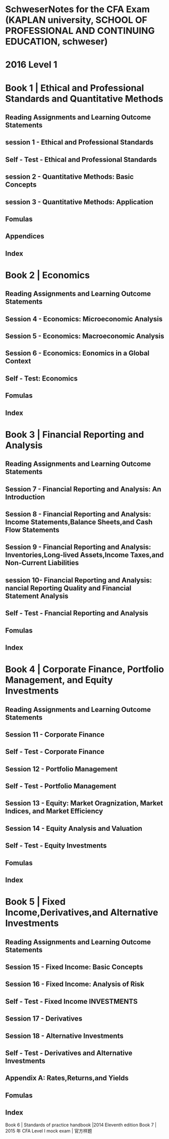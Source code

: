 # SchweserNotes for the CFA Exam (KAPLAN university, SCHOOL OF PROFESSIONAL AND CONTINUING EDUCATION, schweser)
# 2016 Level 1  
# Book 1 |  Ethical and Professional Standards and Quantitative Methods
## Reading Assignments and Learning Outcome Statements
## session 1 - Ethical and Professional Standards
## Self - Test - Ethical and Professional Standards
## session 2 - Quantitative Methods: Basic Concepts
## session 3 - Quantitative Methods: Application
## Fomulas
## Appendices
## Index
# Book 2 | Economics
## Reading Assignments and Learning Outcome Statements
## Session 4 - Economics: Microeconomic Analysis
## Session 5 - Economics: Macroeconomic Analysis
## Session 6 - Economics: Eonomics in a Global Context
## Self - Test: Economics
## Fomulas
## Index
# Book 3 | Financial Reporting and Analysis
## Reading Assignments and Learning Outcome Statements
## Session 7 - Financial Reporting and Analysis: An Introduction
## Session 8 - Financial Reporting and Analysis: Income Statements,Balance Sheets,and Cash Flow Statements
## Session 9 - Financial Reporting and Analysis: Inventories,Long-lived Assets,Income Taxes,and Non-Current Liabilities
## session 10- Financial Reporting and Analysis: nancial Reporting Quality and Financial Statement Analysis
## Self - Test - Fnancial Reporting and Analysis
## Fomulas
## Index
# Book 4 | Corporate Finance, Portfolio Management, and Equity Investments
## Reading Assignments and Learning Outcome Statements
## Session 11 - Corporate Finance
## Self - Test - Corporate Finance
## Session 12 - Portfolio Management
## Self - Test - Portfolio Management
## Session 13 - Equity: Market Oragnization, Market Indices, and Market Efficiency
## Session 14 - Equity Analysis and Valuation
## Self - Test - Equity Investments
## Fomulas
## Index
# Book 5 | Fixed Income,Derivatives,and Alternative Investments
## Reading Assignments and Learning Outcome Statements
## Session 15 - Fixed Income: Basic Concepts
## Session 16 - Fixed Income: Analysis of Risk
## Self - Test - Fixed Income INVESTMENTS
## Session 17 - Derivatives
## Session 18 - Alternative Investments
## Self - Test - Derivatives and Alternative Investments
## Appendix A: Rates,Returns,and Yields
## Fomulas
## Index

Book 6 | Standards of practice handbook |2014 Eleventh edition
Book 7 | 2015 年 CFA Level I mock exam | 官方样题

